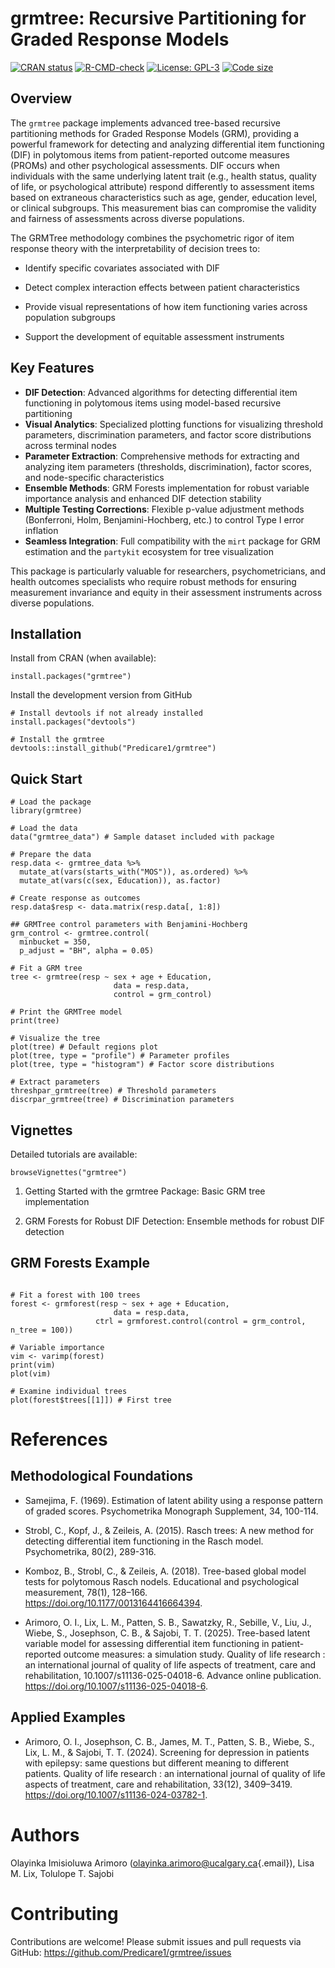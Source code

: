 # grmtree: Recursive Partitioning for Graded Response Models

<!-- badges: start -->

[![CRAN status](https://www.r-pkg.org/badges/version/grmtree)](https://CRAN.R-project.org/package=grmtree) [![R-CMD-check](https://github.com/Predicare1/grmtree/actions/workflows/R-CMD-check.yaml/badge.svg)](https://github.com/Predicare1/grmtree/actions/workflows/R-CMD-check.yaml) [![License: GPL-3](https://img.shields.io/badge/License-GPLv3-blue.svg)](https://www.gnu.org/licenses/gpl-3.0) [![Code size](https://img.shields.io/github/languages/code-size/Predicare1/grmtree.svg)](https://github.com/Predicare1/grmtree)

<!-- badges: end -->

## Overview

The `grmtree` package implements advanced tree-based recursive partitioning methods for Graded Response Models (GRM), providing a powerful framework for detecting and analyzing differential item functioning (DIF) in polytomous items from patient-reported outcome measures (PROMs) and other psychological assessments. DIF occurs when individuals with the same underlying latent trait (e.g., health status, quality of life, or psychological attribute) respond differently to assessment items based on extraneous characteristics such as age, gender, education level, or clinical subgroups. This measurement bias can compromise the validity and fairness of assessments across diverse populations.

The GRMTree methodology combines the psychometric rigor of item response theory with the interpretability of decision trees to:

-   Identify specific covariates associated with DIF

-   Detect complex interaction effects between patient characteristics

-   Provide visual representations of how item functioning varies across population subgroups

-   Support the development of equitable assessment instruments

## Key Features

-   **DIF Detection**: Advanced algorithms for detecting differential item functioning in polytomous items using model-based recursive partitioning
-   **Visual Analytics**: Specialized plotting functions for visualizing threshold parameters, discrimination parameters, and factor score distributions across terminal nodes
-   **Parameter Extraction**: Comprehensive methods for extracting and analyzing item parameters (thresholds, discrimination), factor scores, and node-specific characteristics
-   **Ensemble Methods**: GRM Forests implementation for robust variable importance analysis and enhanced DIF detection stability
-   **Multiple Testing Corrections**: Flexible p-value adjustment methods (Bonferroni, Holm, Benjamini-Hochberg, etc.) to control Type I error inflation
-   **Seamless Integration**: Full compatibility with the `mirt` package for GRM estimation and the `partykit` ecosystem for tree visualization

This package is particularly valuable for researchers, psychometricians, and health outcomes specialists who require robust methods for ensuring measurement invariance and equity in their assessment instruments across diverse populations.

## Installation

Install from CRAN (when available):

```{r}
install.packages("grmtree")
```

Install the development version from GitHub

```{r}
# Install devtools if not already installed
install.packages("devtools")

# Install the grmtree
devtools::install_github("Predicare1/grmtree")
```

## Quick Start

```{r}
# Load the package
library(grmtree)

# Load the data
data("grmtree_data") # Sample dataset included with package

# Prepare the data
resp.data <- grmtree_data %>% 
  mutate_at(vars(starts_with("MOS")), as.ordered) %>% 
  mutate_at(vars(c(sex, Education)), as.factor) 

# Create response as outcomes
resp.data$resp <- data.matrix(resp.data[, 1:8])

## GRMTree control parameters with Benjamini-Hochberg
grm_control <- grmtree.control(
  minbucket = 350,
  p_adjust = "BH", alpha = 0.05)

# Fit a GRM tree
tree <- grmtree(resp ~ sex + age + Education,
                       data = resp.data,
                       control = grm_control)

# Print the GRMTree model
print(tree)

# Visualize the tree
plot(tree) # Default regions plot
plot(tree, type = "profile") # Parameter profiles
plot(tree, type = "histogram") # Factor score distributions

# Extract parameters
threshpar_grmtree(tree) # Threshold parameters
discrpar_grmtree(tree) # Discrimination parameters
```

## Vignettes

Detailed tutorials are available:

```{r}
browseVignettes("grmtree")
```

1.  Getting Started with the grmtree Package: Basic GRM tree implementation

2.  GRM Forests for Robust DIF Detection: Ensemble methods for robust DIF detection

## GRM Forests Example

```{r}

# Fit a forest with 100 trees
forest <- grmforest(resp ~ sex + age + Education,
                       data = resp.data,
                   ctrl = grmforest.control(control = grm_control, n_tree = 100))

# Variable importance
vim <- varimp(forest)
print(vim)
plot(vim)

# Examine individual trees
plot(forest$trees[[1]]) # First tree
```

# References

## Methodological Foundations

-   Samejima, F. (1969). Estimation of latent ability using a response pattern of graded scores. Psychometrika Monograph Supplement, 34, 100-114.

-   Strobl, C., Kopf, J., & Zeileis, A. (2015). Rasch trees: A new method for detecting differential item functioning in the Rasch model. Psychometrika, 80(2), 289-316.

-   Komboz, B., Strobl, C., & Zeileis, A. (2018). Tree-based global model tests for polytomous Rasch nodels. Educational and psychological measurement, 78(1), 128–166. <https://doi.org/10.1177/0013164416664394>.

-   Arimoro, O. I., Lix, L. M., Patten, S. B., Sawatzky, R., Sebille, V., Liu, J., Wiebe, S., Josephson, C. B., & Sajobi, T. T. (2025). Tree-based latent variable model for assessing differential item functioning in patient-reported outcome measures: a simulation study. Quality of life research : an international journal of quality of life aspects of treatment, care and rehabilitation, 10.1007/s11136-025-04018-6. Advance online publication. <https://doi.org/10.1007/s11136-025-04018-6>.

## Applied Examples

-   Arimoro, O. I., Josephson, C. B., James, M. T., Patten, S. B., Wiebe, S., Lix, L. M., & Sajobi, T. T. (2024). Screening for depression in patients with epilepsy: same questions but different meaning to different patients. Quality of life research : an international journal of quality of life aspects of treatment, care and rehabilitation, 33(12), 3409–3419. <https://doi.org/10.1007/s11136-024-03782-1>.

# Authors

Olayinka Imisioluwa Arimoro ([olayinka.arimoro\@ucalgary.ca](mailto:olayinka.arimoro@ucalgary.ca){.email}), Lisa M. Lix, Tolulope T. Sajobi

# Contributing

Contributions are welcome! Please submit issues and pull requests via GitHub: <https://github.com/Predicare1/grmtree/issues>
